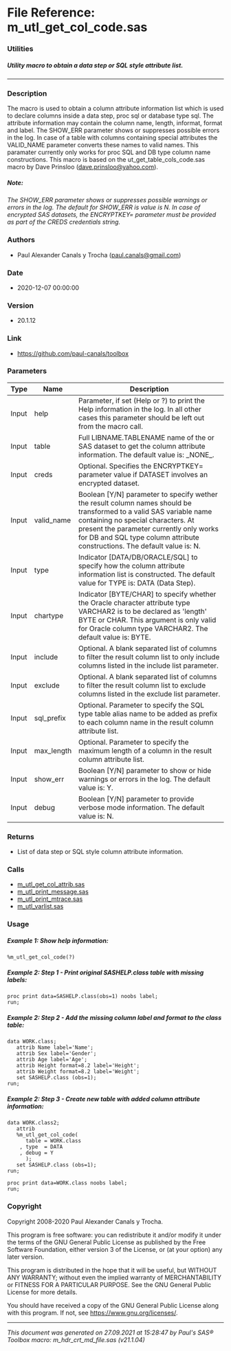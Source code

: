 # File Reference: m_utl_get_col_code.sas

### Utilities

##### Utility macro to obtain a data step or SQL style attribute list.

***

### Description
The macro is used to obtain a column attribute information list which is used to declare columns inside a data step, proc sql or database type sql. The attribute information may contain the column name, length, informat, format and label. The SHOW_ERR parameter shows or suppresses possible errors in the log. In case of a table with columns containing special attributes the VALID_NAME parameter converts these names to valid names. This paramater currently only works for proc SQL and DB type column name constructions. This macro is based on the ut_get_table_cols_code.sas macro by Dave Prinsloo (dave.prinsloo@yahoo.com).

##### *Note:*
*The SHOW_ERR parameter shows or suppresses possible warnings or errors in the log. The default for SHOW_ERR is value is N.*
*In case of encrypted SAS datasets, the ENCRYPTKEY= parameter must be provided as part of the CREDS credentials string.*

### Authors
* Paul Alexander Canals y Trocha (paul.canals@gmail.com)

### Date
* 2020-12-07 00:00:00

### Version
* 20.1.12

### Link
* https://github.com/paul-canals/toolbox

### Parameters
| Type | Name | Description |
| ---- | ---- | ----------- |
| Input | help | Parameter, if set (Help or ?) to print the Help information in the log. In all other cases this parameter should be left out from the macro call. |
| Input | table | Full LIBNAME.TABLENAME name of the or SAS dataset to get the column attribute information. The default value is: \_NONE\_. |
| Input | creds | Optional. Specifies the ENCRYPTKEY= parameter value if DATASET involves an encrypted dataset. |
| Input | valid_name | Boolean [Y/N] parameter to specify wether the result column names should be transformed to a valid SAS variable name containing no special characters. At present the parameter currently only works for DB and SQL type column attribute constructions. The default value is: N. |
| Input | type | Indicator [DATA/DB/ORACLE/SQL] to specify how the column attribute information list is constructed. The default value for TYPE is: DATA (Data Step). |
| Input | chartype | Indicator [BYTE/CHAR] to specify whether the Oracle character attribute type VARCHAR2 is to be declared as 'length' BYTE or CHAR. This argument is only valid for Oracle column type VARCHAR2. The default value is: BYTE. |
| Input | include | Optional. A blank separated list of columns to filter the result column list to only include columns listed in the include list parameter. |
| Input | exclude | Optional. A blank separated list of columns to filter the result column list to exclude columns listed in the exclude list parameter. |
| Input | sql_prefix | Optional. Parameter to specify the SQL type table alias name to be added as prefix to each column name in the result column attribute list. |
| Input | max_length | Optional. Parameter to specify the maximum length of a column in the result column attribute list. |
| Input | show_err | Boolean [Y/N] parameter to show or hide warnings or errors in the log. The default value is: Y. |
| Input | debug | Boolean [Y/N] parameter to provide verbose mode information. The default value is: N. |

### Returns
* List of data step or SQL style column attribute information.

### Calls
* [m_utl_get_col_attrib.sas](m_utl_get_col_attrib.md)
* [m_utl_print_message.sas](m_utl_print_message.md)
* [m_utl_print_mtrace.sas](m_utl_print_mtrace.md)
* [m_utl_varlist.sas](m_utl_varlist.md)

### Usage

##### Example 1: Show help information:
```sas
%m_utl_get_col_code(?)
```

##### Example 2: Step 1 - Print original SASHELP.class table with missing labels:
```sas
proc print data=SASHELP.class(obs=1) noobs label;
run;
```

##### Example 2: Step 2 - Add the missing column label and format to the class table:
```sas
data WORK.class;
   attrib Name label='Name';
   attrib Sex label='Gender';
   attrib Age label='Age';
   attrib Height format=8.2 label='Height';
   attrib Weight format=8.2 label='Weight';
   set SASHELP.class (obs=1);
run;
```

##### Example 2: Step 3 - Create new table with added column attribute information:
```sas
data WORK.class2;
   attrib
   %m_utl_get_col_code(
      table = WORK.class
    , type  = DATA
    , debug = Y
      );
   set SASHELP.class (obs=1);
run;

proc print data=WORK.class noobs label;
run;
```

### Copyright
Copyright 2008-2020 Paul Alexander Canals y Trocha. 
 
This program is free software: you can redistribute it and/or modify 
it under the terms of the GNU General Public License as published by 
the Free Software Foundation, either version 3 of the License, or 
(at your option) any later version. 
 
This program is distributed in the hope that it will be useful, 
but WITHOUT ANY WARRANTY; without even the implied warranty of 
MERCHANTABILITY or FITNESS FOR A PARTICULAR PURPOSE. See the 
GNU General Public License for more details. 
 
You should have received a copy of the GNU General Public License 
along with this program. If not, see <https://www.gnu.org/licenses/>. 


***
*This document was generated on 27.09.2021 at 15:28:47  by Paul's SAS&reg; Toolbox macro: m_hdr_crt_md_file.sas (v21.1.04)*
